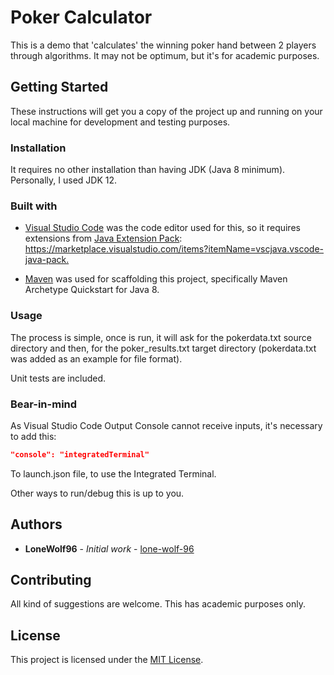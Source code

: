 # Poker Calculator

This is a demo that 'calculates' the winning poker hand between 2 players through algorithms. It may not be optimum, but it's for academic purposes.

## Getting Started

These instructions will get you a copy of the project up and running on your local machine for development and testing purposes.

### Installation

It requires no other installation than having JDK (Java 8 minimum). Personally, I used JDK 12.

### Built with

* [Visual Studio Code](https://code.visualstudio.com/) was the code editor used for this, so it requires extensions from [Java Extension Pack](https://code.visualstudio.com/docs/java/java-tutorial): <https://marketplace.visualstudio.com/items?itemName=vscjava.vscode-java-pack.>

* [Maven](https://maven.apache.org/) was used for scaffolding this project, specifically Maven Archetype Quickstart for Java 8.

### Usage

The process is simple, once is run, it will ask for the pokerdata.txt source directory and then, for the poker_results.txt target directory (pokerdata.txt was added as an example for file format).

Unit tests are included.

### Bear-in-mind

As Visual Studio Code Output Console cannot receive inputs, it's necessary to add this:

```json
"console": "integratedTerminal"
```

To launch.json file, to use the Integrated Terminal.

Other ways to run/debug this is up to you.

## Authors

* **LoneWolf96** - *Initial work* - [lone-wolf-96](https://github.com/lone-wolf-96)

## Contributing

All kind of suggestions are welcome. This has academic purposes only.

## License

This project is licensed under the [MIT License](https://choosealicense.com/licenses/mit/).

